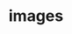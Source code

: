 ---
title: images
unicode_regular: \eb78
unicode_bold: \eb77
unicode_solid: \eb79
unicode_brand: 
---